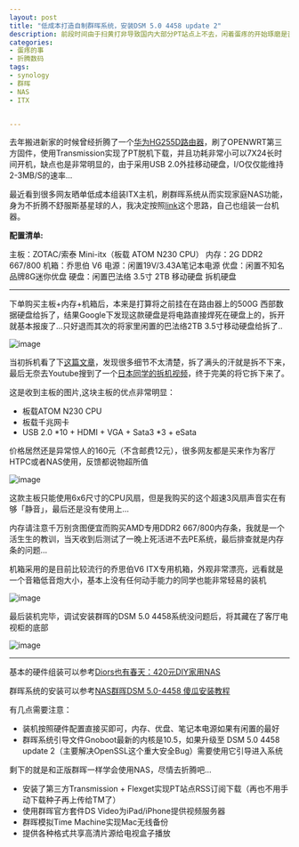 ```yaml
---
layout: post
title: "低成本打造自制群晖系统，安装DSM 5.0 4458 update 2"
description: 前段时间由于扫黄打非导致国内大部分PT站点上不去，闲着蛋疼的开始琢磨是否需要折腾一个NAS作为家庭存储+影音播放+脱机下载使用，于是自己组装了一台ITX机器刷了synology系统...
categories:
- 蛋疼的事
- 折腾数码
tags:
- synology
- 群晖
- NAS
- ITX


---
```


去年搬进新家的时候曾经折腾了一个[华为HG255D路由器](http://redirect.simba.taobao.com/rd?w=unionnojs&f=http%3A%2F%2Fre.taobao.com%2Feauction%3Fe%3DInbV5XuTBiHebLdhAWchHBWPN1SFdommWPt1fh5JBxyLltG5xFicOSZqewpHPyZzVuAX9KjHXqlrRF2mRoYw2w6%252F27l4VpYj72xyKpEWvWWB3ujUJI0OeA%253D%253D%26ptype%3D100010&k=e2e107a2b72ca1b1&c=un&b=alimm_0&p=mm_16933576_5054595_15502779)，刷了OPENWRT第三方固件，使用Transmission实现了PT脱机下载，并且功耗非常小可以7X24长时间开机，缺点也是非常明显的，由于采用USB 2.0外挂移动硬盘，I/O仅仅能维持2-3MB/S的速率...

最近看到很多网友晒单低成本组装ITX主机，刷群晖系统从而实现家庭NAS功能，身为不折腾不舒服斯基星球的人，我决定按照[link](http://show.smzdm.com/detail/60369)这个思路，自己也组装一台机器。

**配置清单:**

主板：ZOTAC/索泰 Mini-itx（板载 ATOM N230 CPU）
内存：2G DDR2 667/800
机箱：乔思伯 V6
电源：闲置19V/3.43A笔记本电源
优盘：闲置不知名品牌8G迷你优盘
硬盘：闲置巴法络 3.5寸 2TB 移动硬盘 拆机硬盘

---

下单购买主板+内存+机箱后，本来是打算将之前挂在在路由器上的500G 西部数据硬盘给拆了，结果Google下发现这款硬盘是将电路直接焊死在硬盘上的，拆开就基本报废了...只好退而其次的将家里闲置的巴法络2TB 3.5寸移动硬盘给拆了..

![image](http://gtms02.alicdn.com/tps/i2/T1H6klFJNaXXaUGAjo-600-626.jpg)

当初拆机看了下[这篇文章](http://show.smzdm.com/detail/10237)，发现很多细节不太清楚，拆了满头的汗就是拆不下来，最后无奈去Youtube搜到了一个[日本同学的拆机视频](https://www.youtube.com/watch?v=4-L0loK45Ck)，终于完美的将它拆下来了。

这是收到主板的图片,这块主板的优点非常明显：

* 板载ATOM N230 CPU
* 板载千兆网卡
* USB 2.0 *10 + HDMI + VGA + Sata3 *3 + eSata

价格居然还是异常惊人的160元（不含邮费12元），很多网友都是买来作为客厅HTPC或者NAS使用，反馈都说物超所值

![image](http://gtms03.alicdn.com/tps/i3/T1Gr7nFTJXXXaIyj2o-600-600.jpg)

这款主板只能使用6x6尺寸的CPU风扇，但是我购买的这个超速3风扇声音实在有够「静音」，最后还是没有使用上...

内存请注意千万别贪图便宜而购买AMD专用DDR2 667/800内存条，我就是一个活生生的教训，当天收到后测试了一晚上死活进不去PE系统，最后排查就是内存条的问题...

机箱采用的是目前比较流行的乔思伯V6 ITX专用机箱，外观非常漂亮，远看就是一个音箱低音炮大小，基本上没有任何动手能力的同学也能非常轻易的装机

![image](http://gtms01.alicdn.com/tps/i1/T1wxgeFQ0dXXaIyj2o-600-600.jpg)

最后装机完毕，调试安装群晖的DSM 5.0 4458系统没问题后，将其藏在了客厅电视柜的底部

![image](http://gtms02.alicdn.com/tps/i2/T1TJceFGheXXaIyj2o-600-600.jpg)

---

基本的硬件组装可以参考[Diors也有春天：420元DIY家用NAS](http://show.smzdm.com/detail/60369)

群晖系统的安装可以参考[NAS群晖DSM 5.0-4458 傻瓜安装教程](http://jy.smzdm.com/detail/20115)

有几点需要注意：

* 装机按照硬件配置直接买即可，内存、优盘、笔记本电源如果有闲置的最好
* 群晖系统引导文件Gnoboot最新的内核是10.5，如果升级至 DSM 5.0 4458 update 2（主要解决OpenSSL这个重大安全Bug）需要使用它引导进入系统


剩下的就是和正版群晖一样学会使用NAS，尽情去折腾吧...

* 安装了第三方Transmission + Flexget实现PT站点RSS订阅下载（再也不用手动下载种子再上传给TM了）
* 使用群晖官方套件DS Video为iPad/iPhone提供视频服务器
* 群晖模拟Time Machine实现Mac无线备份
* 提供各种格式共享高清片源给电视盒子播放